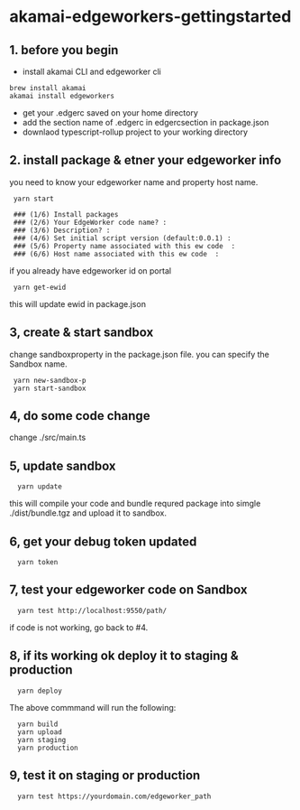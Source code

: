 # akamai-edgeworkers-gettingstarted

## 1. before you begin

+ install akamai CLI and edgeworker cli
```
brew install akamai
akamai install edgeworkers
```
+ get your .edgerc saved on your home directory
+ add the section name of .edgerc in edgercsection in package.json
+ downlaod typescript-rollup project to your working directory


## 2. install package & etner your edgeworker info

you need to know your edgeworker name and property host name.

~~~
 yarn start

 ### (1/6) Install packages
 ### (2/6) Your EdgeWorker code name? : 
 ### (3/6) Description? : 
 ### (4/6) Set initial script version (default:0.0.1) : 
 ### (5/6) Property name associated with this ew code  : 
 ### (6/6) Host name associated with this ew code  : 
~~~

if you already have edgeworker id on portal
~~~
 yarn get-ewid
~~~
this will update ewid in package.json

## 3, create & start sandbox
change sandboxproperty in the package.json file. you can specify the Sandbox name.

~~~
 yarn new-sandbox-p
 yarn start-sandbox
~~~

## 4, do some code change
 change ./src/main.ts


## 5, update sandbox
~~~
  yarn update
~~~
this will compile your code and bundle requred package into simgle ./dist/bundle.tgz
and upload it to sandbox.


## 6, get your debug token updated
~~~
  yarn token
~~~


## 7, test your edgeworker code on Sandbox
~~~
  yarn test http://localhost:9550/path/
~~~

if code is not working, go back to #4.

## 8, if its working ok deploy it to staging & production
~~~
  yarn deploy
~~~

The above commmand will run the following:
~~~
  yarn build
  yarn upload
  yarn staging
  yarn production
~~~

## 9, test it on staging or production
~~~
  yarn test https://yourdomain.com/edgeworker_path
~~~

